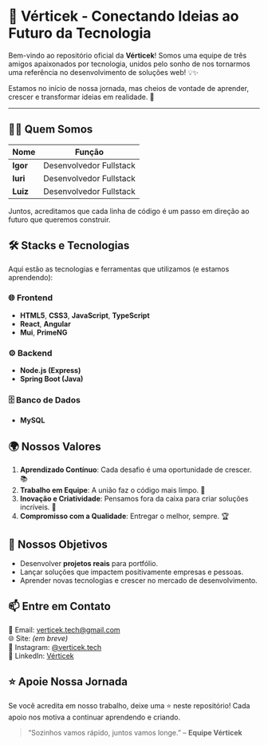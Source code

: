 # 🌟 Vérticek - Conectando Ideias ao Futuro da Tecnologia

Bem-vindo ao repositório oficial da **Vérticek**! Somos uma equipe de três amigos apaixonados por tecnologia, unidos pelo sonho de nos tornarmos uma referência no desenvolvimento de soluções web! 💡✨

Estamos no início de nossa jornada, mas cheios de vontade de aprender, crescer e transformar ideias em realidade. 🚀

---

## 🧑‍💻 **Quem Somos**

| Nome              | Função              |
|-------------------|---------------------|
| **Igor**      | Desenvolvedor Fullstack |
| **Iuri**      | Desenvolvedor Fullstack |
| **Luiz**      | Desenvolvedor Fullstack |

Juntos, acreditamos que cada linha de código é um passo em direção ao futuro que queremos construir.  

## 🛠️ **Stacks e Tecnologias**

Aqui estão as tecnologias e ferramentas que utilizamos (e estamos aprendendo):

### 🌐 **Frontend**
- **HTML5**, **CSS3**, **JavaScript**, **TypeScript**
- **React**, **Angular**
- **Mui**, **PrimeNG**

### ⚙️ **Backend**
- **Node.js (Express)**  
- **Spring Boot (Java)**  

### 🗄️ **Banco de Dados**
- **MySQL**  

## 🌍 **Nossos Valores**
1. **Aprendizado Contínuo**: Cada desafio é uma oportunidade de crescer. 📚  
2. **Trabalho em Equipe**: A união faz o código mais limpo. 🤝  
3. **Inovação e Criatividade**: Pensamos fora da caixa para criar soluções incríveis. 🌟  
4. **Compromisso com a Qualidade**: Entregar o melhor, sempre. 🏆  

## 📌 **Nossos Objetivos**
- Desenvolver **projetos reais** para portfólio.
- Lançar soluções que impactem positivamente empresas e pessoas.  
- Aprender novas tecnologias e crescer no mercado de desenvolvimento.  

## 📫 **Entre em Contato**

📧 Email: [verticek.tech@gmail.com](mailto:verticek.tech@gmail.com)  
🌐 Site: *(em breve)*  
📱 Instagram: [@verticek.tech](https://instagram.com/verticek.tech)  
📱 LinkedIn: [Vérticek](https://www.linkedin.com/in/verticek/)  

## ⭐ **Apoie Nossa Jornada**

Se você acredita em nosso trabalho, deixe uma ⭐ neste repositório! Cada apoio nos motiva a continuar aprendendo e criando.  

> “Sozinhos vamos rápido, juntos vamos longe.” – **Equipe Vérticek**
